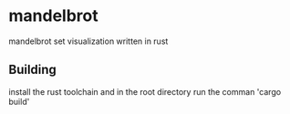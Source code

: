 # mandelbrot
mandelbrot set visualization written in rust

## Building
install the rust toolchain and in the root directory run the comman 'cargo build'